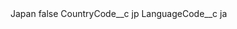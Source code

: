<?xml version="1.0" encoding="UTF-8"?>
<CustomMetadata xmlns="http://soap.sforce.com/2006/04/metadata" xmlns:xsi="http://www.w3.org/2001/XMLSchema-instance" xmlns:xsd="http://www.w3.org/2001/XMLSchema">
    <label>Japan</label>
    <protected>false</protected>
    <values>
        <field>CountryCode__c</field>
        <value xsi:type="xsd:string">jp</value>
    </values>
    <values>
        <field>LanguageCode__c</field>
        <value xsi:type="xsd:string">ja</value>
    </values>
</CustomMetadata>
